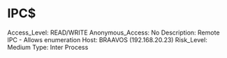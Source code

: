 # IPC$

Access_Level: READ/WRITE
Anonymous_Access: No
Description: Remote IPC - Allows enumeration
Host: BRAAVOS (192.168.20.23)
Risk_Level: Medium
Type: Inter Process